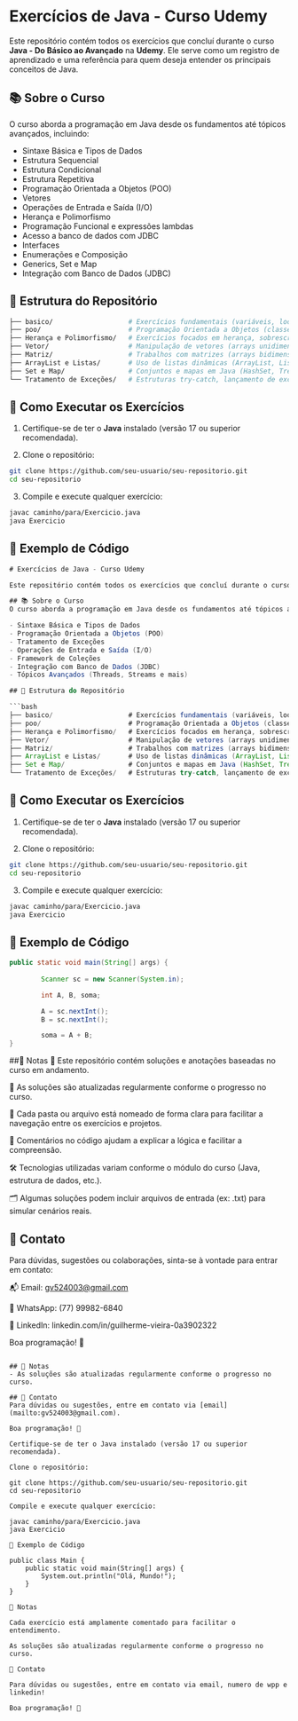 # Exercícios de Java - Curso Udemy

Este repositório contém todos os exercícios que concluí durante o curso **Java - Do Básico ao Avançado** na **Udemy**. Ele serve como um registro de aprendizado e uma referência para quem deseja entender os principais conceitos de Java.

## 📚 Sobre o Curso
O curso aborda a programação em Java desde os fundamentos até tópicos avançados, incluindo:

- Sintaxe Básica e Tipos de Dados
- Estrutura Sequencial
- Estrutura Condicional
- Estrutura Repetitiva
- Programação Orientada a Objetos (POO)
- Vetores
- Operações de Entrada e Saída (I/O)
- Herança e Polimorfismo
- Programação Funcional e expressões lambdas
- Acesso a banco de dados com JDBC
- Interfaces
- Enumerações e Composição
- Generics, Set e Map
- Integração com Banco de Dados (JDBC)


## 📂 Estrutura do Repositório

```bash
├── basico/                   # Exercícios fundamentais (variáveis, loops, condicionais)
├── poo/                      # Programação Orientada a Objetos (classes, herança, polimorfismo)
├── Herança e Polimorfismo/   # Exercícios focados em herança, sobrescrita e polimorfismo em Java
├── Vetor/                    # Manipulação de vetores (arrays unidimensionais)
├── Matriz/                   # Trabalhos com matrizes (arrays bidimensionais)
├── ArrayList e Listas/       # Uso de listas dinâmicas (ArrayList, List) e suas operações
├── Set e Map/                # Conjuntos e mapas em Java (HashSet, TreeSet, HashMap, LinkedHashMap)
└── Tratamento de Exceções/   # Estruturas try-catch, lançamento de exceções e boas práticas
```

## 🚀 Como Executar os Exercícios

1. Certifique-se de ter o **Java** instalado (versão 17 ou superior recomendada).

2. Clone o repositório:

```bash
git clone https://github.com/seu-usuario/seu-repositorio.git
cd seu-repositorio
```

3. Compile e execute qualquer exercício:

```bash
javac caminho/para/Exercicio.java
java Exercicio
```

## 📌 Exemplo de Código

```java
# Exercícios de Java - Curso Udemy

Este repositório contém todos os exercícios que concluí durante o curso **Java - Do Básico ao Avançado** na **Udemy**. Ele serve como um registro de aprendizado e uma referência para quem deseja entender os principais conceitos de Java.

## 📚 Sobre o Curso
O curso aborda a programação em Java desde os fundamentos até tópicos avançados, incluindo:

- Sintaxe Básica e Tipos de Dados
- Programação Orientada a Objetos (POO)
- Tratamento de Exceções
- Operações de Entrada e Saída (I/O)
- Framework de Coleções
- Integração com Banco de Dados (JDBC)
- Tópicos Avançados (Threads, Streams e mais)

## 📂 Estrutura do Repositório

```bash
├── basico/                   # Exercícios fundamentais (variáveis, loops, condicionais)
├── poo/                      # Programação Orientada a Objetos (classes, herança, polimorfismo)
├── Herança e Polimorfismo/   # Exercícios focados em herança, sobrescrita e polimorfismo em Java
├── Vetor/                    # Manipulação de vetores (arrays unidimensionais)
├── Matriz/                   # Trabalhos com matrizes (arrays bidimensionais)
├── ArrayList e Listas/       # Uso de listas dinâmicas (ArrayList, List) e suas operações
├── Set e Map/                # Conjuntos e mapas em Java (HashSet, TreeSet, HashMap, LinkedHashMap)
└── Tratamento de Exceções/   # Estruturas try-catch, lançamento de exceções e boas práticas
```

## 🚀 Como Executar os Exercícios

1. Certifique-se de ter o **Java** instalado (versão 17 ou superior recomendada).

2. Clone o repositório:

```bash
git clone https://github.com/seu-usuario/seu-repositorio.git
cd seu-repositorio
```

3. Compile e execute qualquer exercício:

```bash
javac caminho/para/Exercicio.java
java Exercicio
```

## 📌 Exemplo de Código

```java
public static void main(String[] args) {
		
		Scanner sc = new Scanner(System.in);

		int A, B, soma;

		A = sc.nextInt();
		B = sc.nextInt();

		soma = A + B;
}
```

##📌 Notas
🧠 Este repositório contém soluções e anotações baseadas no curso em andamento.

🔄 As soluções são atualizadas regularmente conforme o progresso no curso.

📁 Cada pasta ou arquivo está nomeado de forma clara para facilitar a navegação entre os exercícios e projetos.

💬 Comentários no código ajudam a explicar a lógica e facilitar a compreensão.

🛠️ Tecnologias utilizadas variam conforme o módulo do curso (Java, estrutura de dados, etc.).

🗂️ Algumas soluções podem incluir arquivos de entrada (ex: .txt) para simular cenários reais.



## 📧 Contato
Para dúvidas, sugestões ou colaborações, sinta-se à vontade para entrar em contato:

📬 Email: gv524003@gmail.com

📱 WhatsApp: (77) 99982-6840

💼 LinkedIn: linkedin.com/in/guilherme-vieira-0a3902322

Boa programação! 🎯

```

## 📌 Notas
- As soluções são atualizadas regularmente conforme o progresso no curso.

## 📧 Contato
Para dúvidas ou sugestões, entre em contato via [email](mailto:gv524003@gmail.com).

Boa programação! 🎯

Certifique-se de ter o Java instalado (versão 17 ou superior recomendada).

Clone o repositório:

git clone https://github.com/seu-usuario/seu-repositorio.git
cd seu-repositorio

Compile e execute qualquer exercício:

javac caminho/para/Exercicio.java
java Exercicio

📌 Exemplo de Código

public class Main {
    public static void main(String[] args) {
        System.out.println("Olá, Mundo!");
    }
}

📌 Notas

Cada exercício está amplamente comentado para facilitar o entendimento.

As soluções são atualizadas regularmente conforme o progresso no curso.

📧 Contato

Para dúvidas ou sugestões, entre em contato via email, numero de wpp e linkedin!

Boa programação! 🎯

